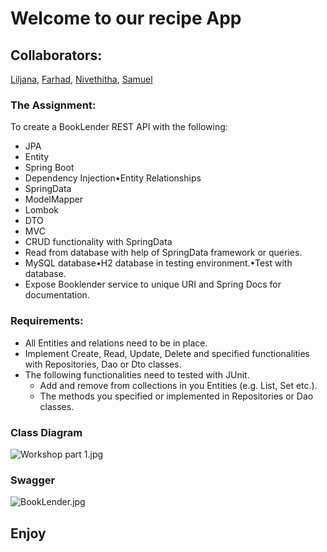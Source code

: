 # Welcome to our recipe App
## Collaborators:
[Liljana](https://github.com/CyberLilly20),
[Farhad](https://github.com/far-tow),
[Nivethitha](https://github.com/NiveSJ),
[Samuel](https://github.com/SamuelSvahn)

### The Assignment:
To create a BookLender REST API with the following:

- JPA
- Entity
- Spring Boot
- Dependency Injection•Entity Relationships
- SpringData
- ModelMapper
- Lombok
- DTO
- MVC
- CRUD functionality with SpringData
- Read from database with help of SpringData framework or queries.
- MySQL database•H2 database in testing environment.•Test with database.
- Expose Booklender service to unique URI and Spring Docs for documentation.

### Requirements:

- All Entities and relations need to be in place.
- Implement Create, Read, Update, Delete and specified functionalities with Repositories, Dao or Dto classes.
- The following functionalities need to tested with JUnit.
    -  Add and remove from collections in you Entities (e.g. List, Set etc.).
    - The methods you specified or implemented in Repositories or Dao classes.

### Class Diagram
![Workshop part 1.jpg](images%2FWorkshop%20part%201.jpg)

### Swagger
![BookLender.jpg](images%2FBookLender.jpg)
## Enjoy
